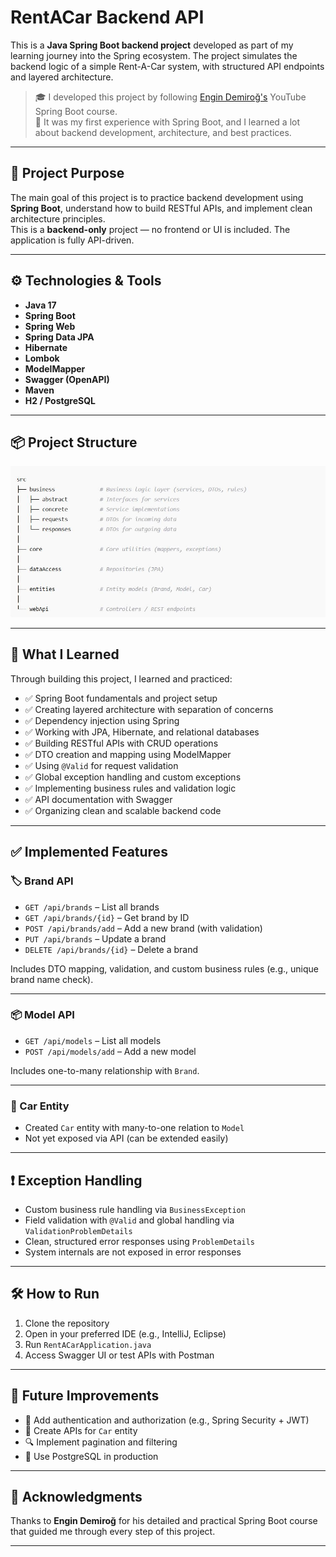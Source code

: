 # RentACar Backend API

This is a **Java Spring Boot backend project** developed as part of my learning journey into the Spring ecosystem. The project simulates the backend logic of a simple Rent-A-Car system, with structured API endpoints and layered architecture.

> 🎓 I developed this project by following [Engin Demiroğ's](https://www.youtube.com/@engindemirog) YouTube Spring Boot course.  
> 📘 It was my first experience with Spring Boot, and I learned a lot about backend development, architecture, and best practices.

---

## 📌 Project Purpose

The main goal of this project is to practice backend development using **Spring Boot**, understand how to build RESTful APIs, and implement clean architecture principles.  
This is a **backend-only** project — no frontend or UI is included. The application is fully API-driven.

---

## ⚙️ Technologies & Tools

- **Java 17**  
- **Spring Boot**  
- **Spring Web**  
- **Spring Data JPA**  
- **Hibernate**  
- **Lombok**  
- **ModelMapper**  
- **Swagger (OpenAPI)**  
- **Maven**  
- **H2 / PostgreSQL**

---

## 📦 Project Structure

![Project Structure](https://github.com/serdararici/rent-a-car/blob/main/images/Project_Architecture.JPG)

---

## 🧠 What I Learned

Through building this project, I learned and practiced:

- ✅ Spring Boot fundamentals and project setup  
- ✅ Creating layered architecture with separation of concerns  
- ✅ Dependency injection using Spring  
- ✅ Working with JPA, Hibernate, and relational databases  
- ✅ Building RESTful APIs with CRUD operations  
- ✅ DTO creation and mapping using ModelMapper  
- ✅ Using `@Valid` for request validation  
- ✅ Global exception handling and custom exceptions  
- ✅ Implementing business rules and validation logic  
- ✅ API documentation with Swagger  
- ✅ Organizing clean and scalable backend code  

---

## ✅ Implemented Features

### 🏷️ Brand API

- `GET /api/brands` – List all brands  
- `GET /api/brands/{id}` – Get brand by ID  
- `POST /api/brands/add` – Add a new brand (with validation)  
- `PUT /api/brands` – Update a brand  
- `DELETE /api/brands/{id}` – Delete a brand  

Includes DTO mapping, validation, and custom business rules (e.g., unique brand name check).

---

### 📦 Model API

- `GET /api/models` – List all models  
- `POST /api/models/add` – Add a new model  

Includes one-to-many relationship with `Brand`.

---

### 🚗 Car Entity

- Created `Car` entity with many-to-one relation to `Model`  
- Not yet exposed via API (can be extended easily)

---

## ❗ Exception Handling

- Custom business rule handling via `BusinessException`  
- Field validation with `@Valid` and global handling via `ValidationProblemDetails`  
- Clean, structured error responses using `ProblemDetails`  
- System internals are not exposed in error responses  

---
## 🛠️ How to Run

1. Clone the repository  
2. Open in your preferred IDE (e.g., IntelliJ, Eclipse)  
3. Run `RentACarApplication.java`  
4. Access Swagger UI or test APIs with Postman  

---

## 🔄 Future Improvements

- 🔐 Add authentication and authorization (e.g., Spring Security + JWT)  
- 🚗 Create APIs for `Car` entity  
- 🔍 Implement pagination and filtering  
- 🧾 Use PostgreSQL in production  

---

## 🙌 Acknowledgments

Thanks to **Engin Demiroğ** for his detailed and practical Spring Boot course that guided me through every step of this project.

---
